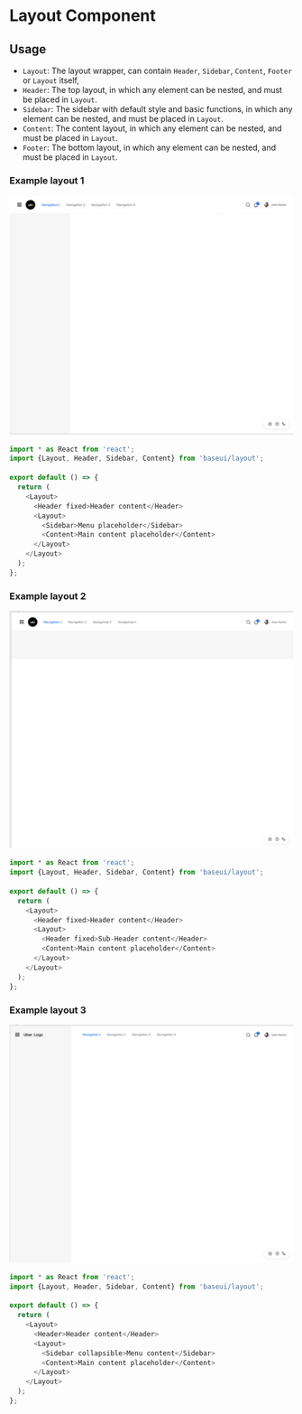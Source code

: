 # Layout Component

## Usage

* `Layout`: The layout wrapper, can contain `Header`, `Sidebar`, `Content`, `Footer` or `Layout` itself,
* `Header`: The top layout, in which any element can be nested, and must be placed in `Layout`.
* `Sidebar`: The sidebar with default style and basic functions, in which any element can be nested, and must be placed in `Layout`.
* `Content`: The content layout, in which any element can be nested, and must be placed in `Layout`.
* `Footer`: The bottom layout, in which any element can be nested, and must be placed in `Layout`.

### Example layout 1

![Example layout 1](./layout_1.png)

```javascript
import * as React from 'react';
import {Layout, Header, Sidebar, Content} from 'baseui/layout';

export default () => {
  return (
    <Layout>
      <Header fixed>Header content</Header>
      <Layout>
        <Sidebar>Menu placeholder</Sidebar>
        <Content>Main content placeholder</Content>
      </Layout>
    </Layout>
  );
};
```

### Example layout 2

![Example layout 2](./layout_2.png)

```javascript
import * as React from 'react';
import {Layout, Header, Sidebar, Content} from 'baseui/layout';

export default () => {
  return (
    <Layout>
      <Header fixed>Header content</Header>
      <Layout>
        <Header fixed>Sub-Header content</Header>
        <Content>Main content placeholder</Content>
      </Layout>
    </Layout>
  );
};
```

### Example layout 3

![Example layout 3](./layout_3.png)

```javascript
import * as React from 'react';
import {Layout, Header, Sidebar, Content} from 'baseui/layout';

export default () => {
  return (
    <Layout>
      <Header>Header content</Header>
      <Layout>
        <Sidebar collapsible>Menu content</Sidebar>
        <Content>Main content placeholder</Content>
      </Layout>
    </Layout>
  );
};
```
